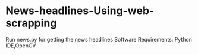 # News-headlines-Using-web-scrapping
Run news.py for getting the news headlines
Software Requirements: Python IDE,OpenCV
